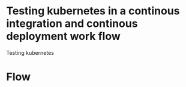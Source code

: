 # Testing kubernetes in a continous integration and continous deployment work flow
Testing kubernetes

# Flow
